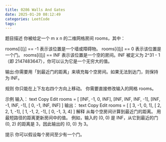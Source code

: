 ```yaml
---
title: 0286 Walls And Gates
date: 2025-01-20 08:12:49
categories: LeetCode
tags:
---
```


题目描述
你被给定一个 m x n 的二维网格房间 rooms，其中：

rooms[i][j] == -1 表示该位置是一个墙或障碍物。
rooms[i][j] == 0 表示该位置是一个门。
rooms[i][j] == INF 表示该位置是一个空的房间。INF 被定义为 2^31 - 1（即 2147483647），你可以认为它是一个无穷大的值。

输出:你需要用「到最近门的距离」来填充每个空房间。如果无法到达门，则保持为 INF。

规则
你只能在上下左右四个方向上移动。
你需要直接修改输入的网格 rooms。

示例
输入：
text
Copy
Edit
rooms = [
  [INF, -1,  0,  INF],
  [INF, INF, INF, -1],
  [INF, -1,  INF, -1],
  [  0, -1,  INF, INF]
]
输出：
text
Copy
Edit
rooms = [
  [  3, -1,   0,   1],
  [  2,   2,   1,  -1],
  [  1,  -1,   2,  -1],
  [  0,  -1,   3,   4]
]
解释
从每个空房间计算到最近门的距离。
用最短路径的距离更新房间中的值。
例如，输入的 (0, 0) 是 INF，从它到最近的门 (0, 2) 的距离是 3，因此输出的 (0, 0) 为 3。

提示
你可以假设每个房间至少有一个门。
